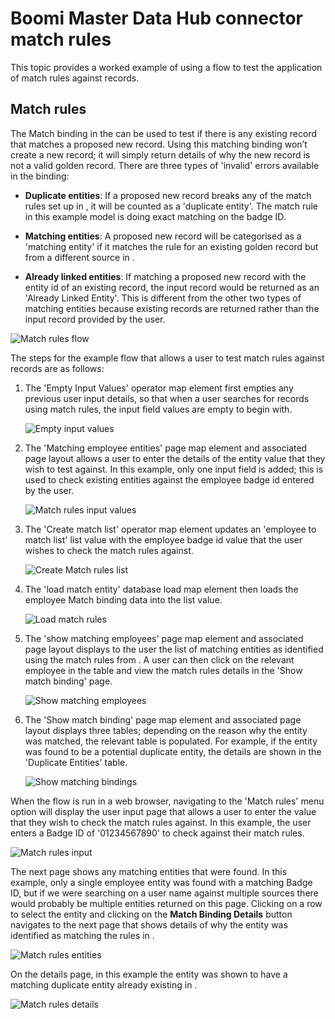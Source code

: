 # Boomi Master Data Hub connector match rules


<head>
  <meta name="guidename" content="Flow"/>
  <meta name="context" content="GUID-1d078b23-db22-492c-8a76-0a3660e37c51"/>
</head>


This topic provides a worked example of using a flow to test the application of match rules against records.

## Match rules

The Match binding in the can be used to test if there is any existing record that matches a proposed new record. Using this matching binding won’t create a new record; it will simply return details of why the new record is not a valid golden record. There are three types of 'invalid' errors available in the binding:

-   **Duplicate entities**: If a proposed new record breaks any of the match rules set up in , it will be counted as a 'duplicate entity'. The match rule in this example model is doing exact matching on the badge ID.

-   **Matching entities**: A proposed new record will be categorised as a 'matching entity' if it matches the rule for an existing golden record but from a different source in .

-   **Already linked entities**: If matching a proposed new record with the entity id of an existing record, the input record would be returned as an 'Already Linked Entity'. This is different from the other two types of matching entities because existing records are returned rather than the input record provided by the user.


![Match rules flow](../Images/img-flo-Hub_Example_MR_ad046521-c7f0-4116-870d-e9231e37d3b5.png)

The steps for the example flow that allows a user to test match rules against records are as follows:

1.  The 'Empty Input Values' operator map element first empties any previous user input details, so that when a user searches for records using match rules, the input field values are empty to begin with.

    ![Empty input values](../Images/img-flo-Hub_Example_MR_empty_d8da4976-b281-4bb9-b9e8-61e77a05218b.png)

2.  The 'Matching employee entities' page map element and associated page layout allows a user to enter the details of the entity value that they wish to test against. In this example, only one input field is added; this is used to check existing entities against the employee badge id entered by the user.

    ![Match rules input values](../Images/img-flo-Hub_Example_MR_input_38915877-01ad-433b-af5a-e5a568345ace.png)

3.  The 'Create match list' operator map element updates an 'employee to match list' list value with the employee badge id value that the user wishes to check the match rules against.

    ![Create Match rules list](../Images/img-flo-Hub_Example_MR_matchlist_3232cc76-9c88-4f53-af40-73096a0e893e.png)

4.  The 'load match entity' database load map element then loads the employee Match binding data into the list value.

    ![Load match rules](../Images/img-flo-Hub_Example_MR_load_795d51ee-6891-4a4b-a9d6-4fa582530aae.png)

5.  The 'show matching employees' page map element and associated page layout displays to the user the list of matching entities as identified using the match rules from . A user can then click on the relevant employee in the table and view the match rules details in the 'Show match binding' page.

    ![Show matching employees](../Images/img-flo-Hub_Example_MR_matching_b33a79d1-e541-4d48-a823-531def012621.png)

6.  The 'Show match binding' page map element and associated page layout displays three tables; depending on the reason why the entity was matched, the relevant table is populated. For example, if the entity was found to be a potential duplicate entity, the details are shown in the 'Duplicate Entities' table.

    ![Show matching bindings](../Images/img-flo-Hub_Example_MR_match_bindings_50f3ddf1-117f-496e-8ddb-a4c59269c6b3.png)


When the flow is run in a web browser, navigating to the 'Match rules' menu option will display the user input page that allows a user to enter the value that they wish to check the match rules against. In this example, the user enters a Badge ID of '01234567890' to check against their match rules.

![Match rules input](../Images/img-flo-Hub_Example_MR_page1_62dae717-b359-4478-ab51-97b164553614.png)

The next page shows any matching entities that were found. In this example, only a single employee entity was found with a matching Badge ID, but if we were searching on a user name against multiple sources there would probably be multiple entities returned on this page. Clicking on a row to select the entity and clicking on the **Match Binding Details** button navigates to the next page that shows details of why the entity was identified as matching the rules in .

![Match rules entities](../Images/img-flo-Hub_Example_MR_page2_2a3eab2c-d65a-42a1-a99b-040ce782928c.png)

On the details page, in this example the entity was shown to have a matching duplicate entity already existing in .

![Match rules details](../Images/img-flo-Hub_Example_MR_page3_51f4b1ed-3c58-4b0e-b9b9-18499a8c4368.png)